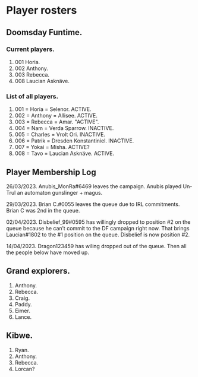# Player rosters

## Doomsday Funtime.

### Current players.
1. 001 Horia.
2. 002 Anthony.
3. 003 Rebecca.
4. 008 Laucian Asknäve.

### List of all players.
1. 001 = Horia = Selenor. ACTIVE. 
2. 002 = Anthony = Allisee. ACTIVE.
3. 003 = Rebecca = Amar. "ACTIVE".
4. 004 = Nam = Verda Sparrow. INACTIVE.
5. 005 = Charles = Vrolt Ori. INACTIVE.
6. 006 = Patrik = Dresden Konstantiniel. INACTIVE.
7. 007 = Yokai = Misha. ACTIVE?
8. 008 = Tavo = Laucian Asknäve. ACTIVE.

## Player Membership Log

26/03/2023.
Anubis_MonRa#6469 leaves the campaign. Anubis played Un-Trul an automaton gunslinger + magus.

29/03/2023.
Brian C.#0055 leaves the queue due to IRL commitments.
Brian C was 2nd in the queue.

02/04/2023.
Disbelief_99#0595 has willingly dropped to position #2 on the queue because he can’t commit to the DF campaign right now.
That brings Laucian#1802 to the #1 position on the queue.
Disbelief is now position #2.

14/04/2023.
Dragon123459 has wiling dropped out of the queue.
Then all the people below have moved up.

## Grand explorers.

1. Anthony.
2. Rebecca.
3. Craig.
4. Paddy.
5. Eimer.
6. Lance.

## Kibwe.

1. Ryan.
2. Anthony.
3. Rebecca.
4. Lorcan?
